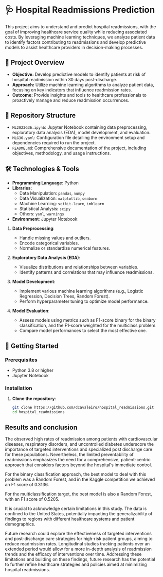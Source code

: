 # 🩺 Hospital Readmissions Prediction
This project aims to understand and predict hospital readmissions, with the goal of improving healthcare service quality while reducing associated costs. By leveraging machine learning techniques, we analyze patient data to identify factors contributing to readmissions and develop predictive models to assist healthcare providers in decision-making processes.

## 🧠 Project Overview
* **Objective:** Develop predictive models to identify patients at risk of hospital readmission within 30 days post-discharge.
* **Approach:** Utilize machine learning algorithms to analyze patient data, focusing on key indicators that influence readmission rates.
* **Outcome:** Provide insights and tools to healthcare professionals to proactively manage and reduce readmission occurrences.

## 📁 Repository Structure
- `ML2023G36.ipynb`: Jupyter Notebook containing data preprocessing, exploratory data analysis (EDA), model development, and evaluation.
- `MLG36.yaml`: Configuration file detailing the environment setup and dependencies required to run the project.
- `README.md`: Comprehensive documentation of the project, including objectives, methodology, and usage instructions.

## 🛠️ Technologies & Tools
- **Programming Language**: Python
- **Libraries**:
  - Data Manipulation: `pandas`, `numpy`
  - Data Visualization: `matplotlib`, `seaborn`
  - Machine Learning: `scikit-learn`, `imblearn`
  - Statistical Analysis: `scipy`
  - Others: `yaml`, `warnings`
- **Environment**: Jupyter Notebook


1. **Data Preprocessing**:
   - Handle missing values and outliers.
   - Encode categorical variables.
   - Normalize or standardize numerical features.

2. **Exploratory Data Analysis (EDA)**:
   - Visualize distributions and relationships between variables.
   - Identify patterns and correlations that may influence readmissions.

3. **Model Development**:
   - Implement various machine learning algorithms (e.g., Logistic Regression, Decision Trees, Random Forest).
   - Perform hyperparameter tuning to optimize model performance.

4. **Model Evaluation**:
   - Assess models using metrics such as F1-score binary for the binary classification, and the F1-score weighted for the multiclass problem.
   - Compare model performances to select the most effective one.

## 🚀 Getting Started

### Prerequisites

- Python 3.8 or higher
- Jupyter Notebook

### Installation

1. **Clone the repository**:
   ```bash
   git clone https://github.com/dcavaleiro/hospital_readmissions.git
   cd hospital_readmissions

## Results and conclusion
The observed high rates of readmission among patients with cardiovascular diseases, respiratory disorders, and uncontrolled diabetes underscore the importance of targeted interventions and specialized post discharge care for these populations. Nevertheless, the limited preventability of readmissions emphasizes the need for a comprehensive, patient-centric approach that considers 
factors beyond the hospital's immediate control. 

For the binary classification approach, the best model to deal with this problem was a Random Forest, and in the Kaggle competition we achieved an F1 score of 0.3136. 

For the multiclassification target, the best model is also a Random Forest, with an F1 score of 0.5205. 

It is crucial to acknowledge certain limitations in this study. The data is confined to the United States, potentially impacting the generalizability of findings to regions with different healthcare systems and 
patient demographics. 

Future research could explore the effectiveness of targeted interventions and post-discharge care strategies for high-risk patient groups, aiming to reduce readmission rates. Longitudinal studies tracking patients over an extended period would allow for a more in-depth analysis of readmission trends and the efficacy of interventions over time. Addressing these limitations and building on these findings, future research has the potential to further refine healthcare strategies and policies aimed at minimizing hospital readmissions. 

